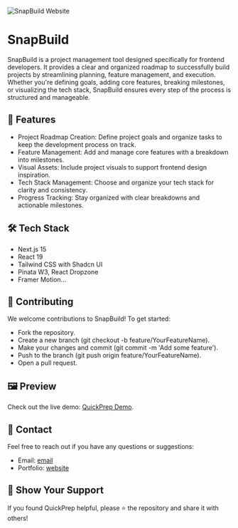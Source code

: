 ![SnapBuild Website](https://ik.imagekit.io/6qizpphtd1/OgImages/753shots_so.png)

# SnapBuild

SnapBuild is a project management tool designed specifically for frontend developers. It provides a clear and organized roadmap to successfully build projects by streamlining planning, feature management, and execution. Whether you're defining goals, adding core features, breaking milestones, or visualizing the tech stack, SnapBuild ensures every step of the process is structured and manageable.

## 🚀 Features
 - Project Roadmap Creation: Define project goals and organize tasks to keep the development process on track.
 - Feature Management: Add and manage core features with a breakdown into milestones.
 - Visual Assets: Include project visuals to support frontend design inspiration.
 - Tech Stack Management: Choose and organize your tech stack for clarity and consistency.
 - Progress Tracking: Stay organized with clear breakdowns and actionable milestones.

## 🛠️ Tech Stack
 - Next.js 15
 - React 19
 - Tailwind CSS with Shadcn UI
 - Pinata W3, React Dropzone
 - Framer Motion...

## 🤝 Contributing
We welcome contributions to SnapBuild! To get started:

- Fork the repository.
- Create a new branch (git checkout -b feature/YourFeatureName).
- Make your changes and commit (git commit -m 'Add some feature').
- Push to the branch (git push origin feature/YourFeatureName).
- Open a pull request.

## 🖼️ Preview
Check out the live demo: [QuickPrep Demo](https://snap-build.vercel.app).

## 📧 Contact
Feel free to reach out if you have any questions or suggestions:

- Email: [email](yonatanemekete22@gmail.com)
- Portfolio: [website](https://yonatanesportfolio.vercel.app)

## 🌟 Show Your Support
If you found QuickPrep helpful, please ⭐ the repository and share it with others!
